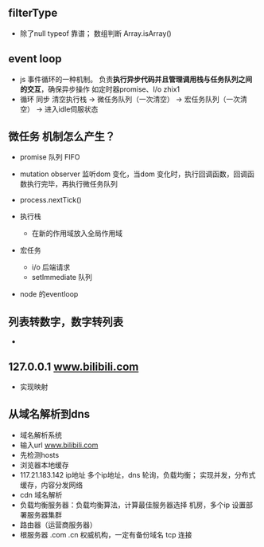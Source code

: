 ## filterType
- 除了null typeof 靠谱；
  数组判断 Array.isArray()

## event loop
- js 事件循环的一种机制。
负责**执行异步代码并且管理调用栈与任务队列之间的交互**，确保异步操作
  如定时器promise、I/o zhix1
- 循环
  同步 清空执行栈 -> 微任务队列（一次清空） -> 宏任务队列（一次清空）
  -> 进入idle伺服状态 

## 微任务 机制怎么产生？
- promise 队列 FIFO
- mutation observer 监听dom 变化，当dom 变化时，执行回调函数，回调函数执行完毕，再执行微任务队列
- process.nextTick()

- 执行栈
  - 在新的作用域放入全局作用域

- 宏任务
  - i/o 后端请求
  - setImmediate 队列
- node 的eventloop
## 列表转数字，数字转列表
- 
## 127.0.0.1 www.bilibili.com
- 实现映射

## 从域名解析到dns 
- 域名解析系统
- 输入url www.bilibili.com
- 先检测hosts 
- 浏览器本地缓存
- 117.21.183.142 ip地址
  多个ip地址，dns 轮询，负载均衡；
  实现并发，分布式缓存，内容分发网络
- cdn 域名解析
- 负载均衡服务器：负载均衡算法，计算最佳服务器选择
  机房，多个ip 设置部署服务器集群 
- 路由器（运营商服务器）
- 根服务器 .com .cn 权威机构，一定有备份域名
  tcp 连接